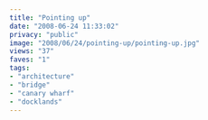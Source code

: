 ```yaml
---
title: "Pointing up"
date: "2008-06-24 11:33:02"
privacy: "public"
image: "2008/06/24/pointing-up/pointing-up.jpg"
views: "37"
faves: "1"
tags:
- "architecture"
- "bridge"
- "canary wharf"
- "docklands"
---
```

<a href="/photos/2008/06/24/pointing-up"></a>
